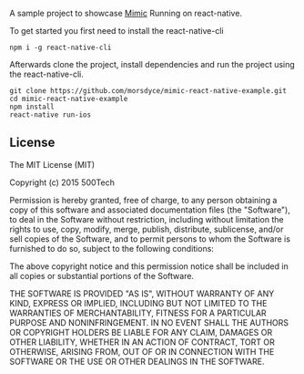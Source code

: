 A sample project to showcase [Mimic](https://github.com/500tech/mimic) Running on react-native.

To get started you first need to install the react-native-cli

`npm i -g react-native-cli`

Afterwards clone the project, install dependencies and run the project using the react-native-cli.

```
git clone https://github.com/morsdyce/mimic-react-native-example.git
cd mimic-react-native-example
npm install
react-native run-ios
```

License
-------
The MIT License (MIT)

Copyright (c) 2015 500Tech

Permission is hereby granted, free of charge, to any person obtaining a copy of this software and associated documentation files (the "Software"), to deal in the Software without restriction, including without limitation the rights to use, copy, modify, merge, publish, distribute, sublicense, and/or sell copies of the Software, and to permit persons to whom the Software is furnished to do so, subject to the following conditions:

The above copyright notice and this permission notice shall be included in all copies or substantial portions of the Software.

THE SOFTWARE IS PROVIDED "AS IS", WITHOUT WARRANTY OF ANY KIND, EXPRESS OR IMPLIED, INCLUDING BUT NOT LIMITED TO THE WARRANTIES OF MERCHANTABILITY, FITNESS FOR A PARTICULAR PURPOSE AND NONINFRINGEMENT. IN NO EVENT SHALL THE AUTHORS OR COPYRIGHT HOLDERS BE LIABLE FOR ANY CLAIM, DAMAGES OR OTHER LIABILITY, WHETHER IN AN ACTION OF CONTRACT, TORT OR OTHERWISE, ARISING FROM, OUT OF OR IN CONNECTION WITH THE SOFTWARE OR THE USE OR OTHER DEALINGS IN THE SOFTWARE.
